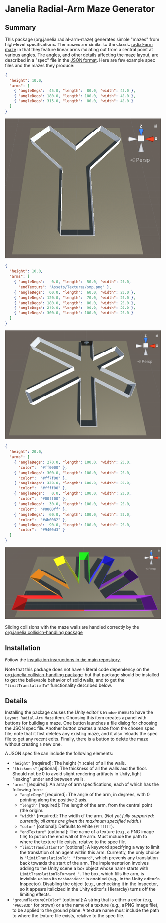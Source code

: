 # Janelia Radial-Arm Maze Generator

## Summary

This package (org.janelia.radial-arm-maze) generates simple "mazes" from high-level specifications.  The mazes are similar to the classic [radial-arm maze](https://en.wikipedia.org/wiki/Radial_arm_maze) in that they feature linear arms radiating out from a central point at various angles.  The angles, and other details affecting the maze layout, are described in a "spec" file in the [JSON format](https://en.wikipedia.org/wiki/JSON).  Here are few example spec files and the mazes they produce:

```JSON
{
  "height": 10.0,
  "arms": [
    { "angleDegs":  45.0, "length":  80.0, "width": 40.0 },
    { "angleDegs": 180.0, "length": 100.0, "width": 40.0 },
    { "angleDegs": 315.0, "length":  80.0, "width": 40.0 }
  ]
}
```
![Example maze 1](exampleMaze1.png)

```JSON
{
  "height": 10.0,
  "arms": [
    { "angleDegs":   0.0, "length":  50.0, "width": 20.0,
      "endTexture": "Assets/Textures/smp.png" },
    { "angleDegs":  60.0, "length":  60.0, "width": 20.0 },
    { "angleDegs": 120.0, "length":  70.0, "width": 20.0 },
    { "angleDegs": 180.0, "length":  80.0, "width": 20.0 },
    { "angleDegs": 240.0, "length":  90.0, "width": 20.0 },
    { "angleDegs": 300.0, "length": 100.0, "width": 20.0 }
  ]
}
```
![Example maze 1](exampleMaze2.png)

```JSON
{
  "height": 20.0,
  "arms": [
    { "angleDegs": 270.0, "length": 100.0, "width": 20.0,
      "color":  "#ff0000" },
    { "angleDegs": 300.0, "length": 100.0, "width": 20.0,
      "color":  "#ff7f00" },
    { "angleDegs": 330.0, "length": 100.0, "width": 20.0,
      "color":  "#ffff00" },
    { "angleDegs":   0.0, "length": 100.0, "width": 20.0,
      "color":  "#00ff00" },
    { "angleDegs":  30.0, "length": 100.0, "width": 20.0,
      "color":  "#0000ff" },
    { "angleDegs":  60.0, "length": 100.0, "width": 20.0,
      "color":  "#4b0082" },
    { "angleDegs":  90.0, "length": 100.0, "width": 20.0,
      "color":  "#9400d3" }
  ]
}
```
![Example maze 3](exampleMaze4.png)

Sliding collisions with the maze walls are handled correctly by the [org.janelia.collision-handling package](https://github.com/JaneliaSciComp/janelia-unity-toolkit/tree/master/org.janelia.collision-handling).

## Installation

Follow the [installation instructions in the main repository](https://github.com/JaneliaSciComp/janelia-unity-toolkit/blob/master/README.md#installation).

Note that this package does not have a literal code dependency on the  [org.janelia.collision-handling package](https://github.com/JaneliaSciComp/janelia-unity-toolkit/tree/master/org.janelia.collision-handling), but that package should be installed to get the believable behavior of solid walls, and to get the `"limitTranslationTo"` functionality described below. 

## Details

Installing the package causes the Unity editor's `Window` menu to have the `Layout Radial-Arm Maze` item.  Choosing this item creates a panel with buttons for building a maze.  One button launches a file dialog for choosing the JSON spec file.  Another button creates a maze from the chosen spec file; note that it first deletes any existing maze, and it also reloads the spec file to get any recent edits.  Finally, there is a button to delete the maze without creating a new one.

A JSON spec file can include the following elements:

* `"height"` [required]: The height (`Y` scale) of all the walls.
* `"thickness"` [optional]: The thickness of all the walls and the floor.  Should not be 0 to avoid slight rendering artifacts in Unity, light "leaking" under and between walls.
* `"arms"` [required]: An array of arm specifications, each of which has the following form:
  * `"angleDegs"` [required]: The angle of the arm, in degrees, with 0 pointing along the positive `Z` axis.
  * `"length"` [required]: The length of the arm, from the central point (the origin).
  * `"width"` [required]: The width of the arm.  (_Not yet fully supported: currently, all arms are given the maximum specified width._)
  * `"color"` [optional]: Defaults to white (`#ffffff`).
  * `"endTexture"` [optional]: The name of a texture (e.g., a PNG image file) to put on the end wall of the arm.  Must include the path to where the texture file exists, relative to the spec file.
  * `"limitTranslationTo"` [optional]: A keyword specifying a way to limit the translation of an agent within this arm.  Currently, the only choice is `"limitTranslationTo": "forward"`, which prevents any translation back towards the start of the arm.  The implementation involves adding to the Unity scene a box object whose name starts with `LimitTranslationToForward_"`.  The box, which fills the arm, is invisible unless its `MeshRenderer` is enabled (e.g., in the Unity editor's Inspector).  Disabling the object (e.g., unchecking it in the Inspector, so it appears italicized in the Unity editor's Hierarchy) turns off the limiting effects.
* `"groundTextureOrColor"` [optional]: A string that is either a color (e.g, `"#66583D"` for brown) or a the name of a texture (e.g., a PNG image file), to be applied to the ground plane.  A texture name must include the path to where the texture file exists, relative to the spec file.